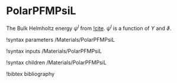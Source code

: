 # PolarPFMPsiL

The Bulk Helmholtz energy $\psi^l$ from [!cite](Momeni2014). $\psi^l$ is a function
of $\Upsilon$ and $\vartheta$.

!syntax parameters /Materials/PolarPFMPsiL

!syntax inputs /Materials/PolarPFMPsiL

!syntax children /Materials/PolarPFMPsiL

!bibtex bibliography
